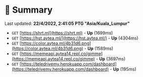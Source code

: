 # 📖 Summary
Last updated: **22/4/2022, 2:41:05 PTG "Asia/Kuala_Lumpur"**

- `GET` [https://shrt.ml](https://shrt.ml) - **Up** (1699ms)
- `GET` [https://hst.aytea.ml/](https://hst.aytea.ml/) - **Up** (4304ms)
- `GET` [https://color.aytea.ml/4b31d6.png](https://color.aytea.ml/4b31d6.png) - **Up** (1589ms)
- `GET` [https://memeapi.aytea14.repl.co/gimme](https://memeapi.aytea14.repl.co/gimme) - **Up** (3697ms)
- `GET` [https://teledrivemy.herokuapp.com/dashboard](https://teledrivemy.herokuapp.com/dashboard) - **Up** (195ms)
